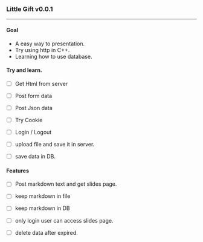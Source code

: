 ### Little Gift v0.0.1
---

#### Goal
- A easy way to presentation.
- Try using http in C++.
- Learning how to use database.

#### Try and learn.
- [ ] Get Html from server
- [ ] Post form data
- [ ] Post Json data
- [ ] Try Cookie
- [ ] Login / Logout
- [ ] upload file and save it in server.
- [ ] save data in DB.


#### Features
- [ ] Post markdown text and get slides page.
- [ ] keep markdown in file
- [ ] keep markdown in DB
- [ ] only login user can access slides page.
- [ ] delete data after expired.

